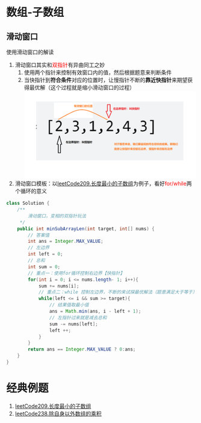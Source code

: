 # 数组-子数组
## 滑动窗口
使用滑动窗口的解读
1. 滑动窗口其实和<font color="red">双指针</font>有异曲同工之妙
   1. 使用两个指针来控制有效窗口内的值，然后根据题意来判断条件
   2. 当快指针到**符合条件**对应的位置时，让慢指针不断的**靠近快指针**来期望获得最优解（这个过程就是缩小滑动窗口的过程）
![](./img/2023-01-02-15-42-23.png)
2. 滑动窗口模板：以[leetCode209.长度最小的子数组](./problem/leetCode209.长度最小的子数组.md)为例子，看好<font color="red">for/while</font>两个循环的意义
```java
class Solution {
    /**
        滑动窗口，变相的双指针玩法
     */
    public int minSubArrayLen(int target, int[] nums) {
        // 答案值
        int ans = Integer.MAX_VALUE;
        // 左边界
        int left = 0;
        // 总和
        int sum = 0;
        // 重点一：使用for循环控制右边界【快指针】
        for(int i = 0; i <= nums.length- 1; i++){
            sum += nums[i];
            // 重点二：while 控制左边界，不断的来试探最优解法（题意满足大于等于）【慢指针】
            while(left <= i && sum >= target){
                // 结果值取最小值
                ans = Math.min(ans, i - left + 1);
                // 左指针过来就是减去总和
                sum -= nums[left];
                left ++;
            }
        }
        return ans == Integer.MAX_VALUE ? 0:ans;
    }
}
```


# 经典例题
1. [leetCode209.长度最小的子数组](./problem/leetCode209.长度最小的子数组.md)
2. [leetCode238.除自身以外数组的乘积](./problem/leetCode238.除自身以外数组的乘积.md)


